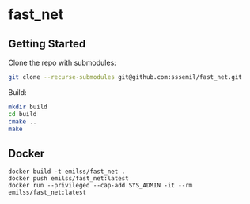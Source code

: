 # fast_net

## Getting Started

Clone the repo with submodules:

```bash
git clone --recurse-submodules git@github.com:sssemil/fast_net.git 
```

Build:

```bash 
mkdir build
cd build
cmake ..
make
```

## Docker

```
docker build -t emilss/fast_net .     
docker push emilss/fast_net:latest
docker run --privileged --cap-add SYS_ADMIN -it --rm emilss/fast_net:latest
```